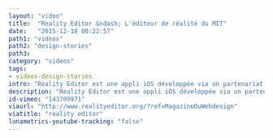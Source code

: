 ```yaml
---
layout: "video"
title:  "Reality Editor &ndash; L'éditeur de réalité du MIT"
date:   "2015-12-18 00:22:57"
path1: "videos"
path2: "design-stories"
path3:
category: "videos"
tags:
- videos-design-stories
intro: "Reality Editor est une appli iOS développée via un partenariat entre Audi, Steelcase et le MIT. Cette nouvelle approche basée sur la techno Open Hybrid combine des objets physiques avec les avantages d'une UI augmentée. Il suffit de pointer l'appareil photo de votre smartphone sur un objet et ses capacités invisibles deviennent dès lors visibles dans l'éditeur de réalité. Faire glisser une ligne virtuelle d'un objet à un autre ou entre deux fonctionnalités permet de créer une nouvelle relation. Avec une telle simplicité, vous êtes en mesure de maîtriser la plupart des objets du quotidien."
description: "Reality Editor est une appli iOS développée via un partenariat entre Audi, Steelcase et le MIT. Cette nouvelle approche basée sur la techno Open Hybrid combine des objets physiques avec les avantages d'une UI augmentée."
id-vimeo: "143709971"
viaurl: "http://www.realityeditor.org/?ref=MagazineDuWebdesign"
viatitle: "reality editor"
lunametrics-youtube-tracking: "false"
---
```

